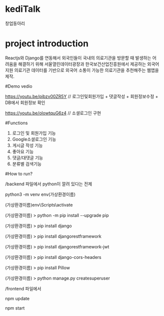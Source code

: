 # kediTalk
창업동아리

# project introduction

Reactjs와 Django를 연동해서 
외국인들이 국내의 의료기관을 방문할 때 발생하는 어려움을 해결하기 위해 
서울열린데이터광장과 한국보건산업진흥원에서 제공하는 외국어 지원 의료기관 데이터를 기반으로 
외국어 소통이 가능한 의료기관을 추천해주는 웹앱을 제작.

#Demo vedio

https://youtu.be/pibzv00ZR5Y
// 로그인및회원가입 + 댓글작성 + 회원정보수정 + DB에서 회원정보 확인

https://youtu.be/olowtquG6z4
// 소셜로그인 구현

#Functions
1. 로그인 및 회원가입 기능
2. Google소셜로그인 기능
3. 게시글 작성 기능
4. 좋아요 기능
5. 댓글/대댓글 기능
6. 분류별 검색기능

#How to run?

/backend 파일에서
python이 깔려 있다는 전제

python3 -m venv env(가상환경이름)

(가상환경이름)env\Scripts\activate

(가상환경이름) > python -m pip install --upgrade pip
  
(가상환경이름) > pip install django
  
(가상환경이름) > pip install djangorestframework
  
(가상환경이름) > pip install djangorestframework-jwt
  
(가상환경이름) > pip install django-cors-headers
  
(가상환경이름) > pip install Pillow
  
(가상환경이름) > python manage.py createsuperuser


/frontend 파일에서
 
npm update
  
npm start

